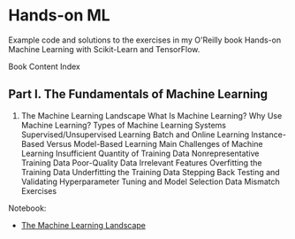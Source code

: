 # Hands-on ML
 Example code and solutions to the exercises in my O'Reilly book Hands-on Machine Learning with Scikit-Learn and TensorFlow.

 Book Content Index

## Part I. The Fundamentals of Machine Learning
1. The Machine Learning Landscape
    What Is Machine Learning?
    Why Use Machine Learning?
    Types of Machine Learning Systems
    Supervised/Unsupervised Learning
    Batch and Online Learning
    Instance-Based Versus Model-Based Learning 
    Main Challenges of Machine Learning
    Insufficient Quantity of Training Data
    Nonrepresentative Training Data
    Poor-Quality Data
    Irrelevant Features
    Overfitting the Training Data
    Underfitting the Training Data
    Stepping Back
    Testing and Validating
    Hyperparameter Tuning and Model Selection
    Data Mismatch
    Exercises

Notebook:
- [The Machine Learning Landscape](https://nbviewer.jupyter.org/github/d-t-n/d-t-n/blob/master/01.The_ML_Landscape.ipynb)
